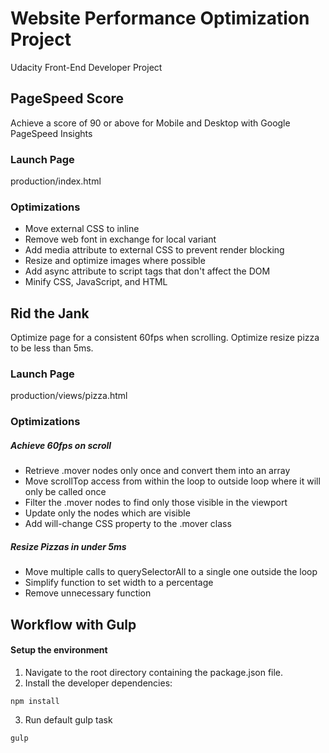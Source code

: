# Website Performance Optimization Project

Udacity Front-End Developer Project

## PageSpeed Score

Achieve a score of 90 or above for Mobile and Desktop with Google PageSpeed Insights

### Launch Page

production/index.html

### Optimizations

* Move external CSS to inline
* Remove web font in exchange for local variant
* Add media attribute to external CSS to prevent render blocking
* Resize and optimize images where possible
* Add async attribute to script tags that don't affect the DOM
* Minify CSS, JavaScript, and HTML

## Rid the Jank

Optimize page for a consistent 60fps when scrolling. Optimize resize pizza to be less than 5ms.

### Launch Page

production/views/pizza.html

### Optimizations

##### Achieve 60fps on scroll

* Retrieve .mover nodes only once and convert them into an array
* Move scrollTop access from within the loop to outside loop where it will only be called once
* Filter the .mover nodes to find only those visible in the viewport
* Update only the nodes which are visible
* Add will-change CSS property to the .mover class

##### Resize Pizzas in under 5ms

* Move multiple calls to querySelectorAll to a single one outside the loop
* Simplify function to set width to a percentage
* Remove unnecessary function

## Workflow with Gulp

#### Setup the environment

1. Navigate to the root directory containing the package.json file.
2. Install the developer dependencies:
```shell
npm install
```
3. Run default gulp task
```shell
gulp
```